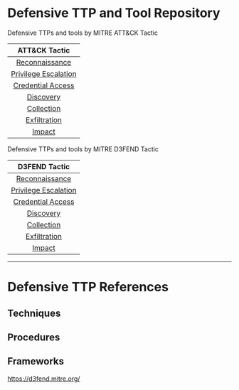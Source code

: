 # Defensive TTP and Tool Repository

Defensive TTPs and tools by MITRE ATT&CK Tactic

|ATT&CK Tactic|  
| :---------: |    
|[Reconnaissance](Reconnaissance)|
|[Privilege Escalation](Privilege_Escalation) | 
|[Credential Access](Credential_Access)|
|[Discovery](Discovery)| 
|[Collection](Collection)|
|[Exfiltration](Exfiltration)| 
|[Impact](Impact)| 

Defensive TTPs and tools by MITRE D3FEND Tactic

|D3FEND Tactic|  
| :---------: |    
|[Reconnaissance](Reconnaissance)|
|[Privilege Escalation](Privilege_Escalation) | 
|[Credential Access](Credential_Access)|
|[Discovery](Discovery)| 
|[Collection](Collection)|
|[Exfiltration](Exfiltration)| 
|[Impact](Impact)| 

___
# Defensive TTP References

## Techniques

## Procedures

## Frameworks
https://d3fend.mitre.org/